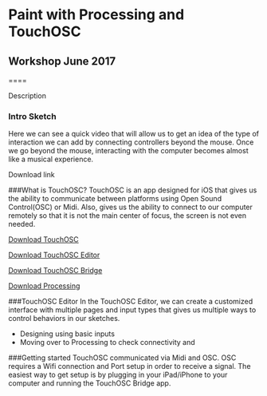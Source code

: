 # Paint with Processing and TouchOSC
## Workshop June 2017
====

Description

### Intro Sketch
Here we can see a quick video that will allow us to get an idea of the type of interaction we can add by connecting controllers beyond the mouse. Once we go beyond the mouse, interacting with the computer becomes almost like a musical experience.

Download link

###What is TouchOSC?
TouchOSC is an app designed for iOS that gives us the ability to communicate between platforms using Open Sound Control(OSC) or Midi. Also, gives us the ability to connect to our computer remotely so that it is not the main center of focus, the screen is not even needed.

[Download TouchOSC](https://github.com/matt0rtega/Paint-with-Processing)

[Download TouchOSC Editor](https://github.com/matt0rtega/Paint-with-Processing)

[Download TouchOSC Bridge](https://github.com/matt0rtega/Paint-with-Processing)

[Download Processing](https://github.com/matt0rtega/Paint-with-Processing)

###TouchOSC Editor
In the TouchOSC Editor, we can create a customized interface with multiple pages and input types that gives us multiple ways to control behaviors in our sketches.

- Designing using basic inputs
- Moving over to Processing to check connectivity and

###Getting started
TouchOSC communicated via Midi and OSC. OSC requires a Wifi connection and Port setup in order to receive a signal. The easiest way to get setup is by plugging in your iPad/iPhone to your computer and running the TouchOSC Bridge app.
